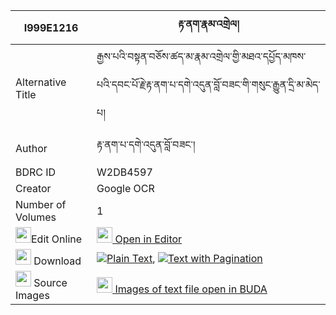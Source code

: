 |I999E1216|རྟ་ནག་རྣམ་འགྲེལ། 
| --- | --- 
|Alternative Title |རྒྱས་པའི་བསྟན་བཅོས་ཚད་མ་རྣམ་འགྲེལ་གྱི་མཐའ་དཔྱོད་མཁས་པའི་དབང་པོ་རྗེ་རྟ་ནག་པ་དགེ་འདུན་བློ་བཟང་གི་གསུང་རྒྱུན་དྲི་མ་མེད་པ།
|Author| རྟ་ནག་པ་དགེ་འདུན་བློ་བཟང་།
|BDRC ID | W2DB4597
|Creator | Google OCR
|Number of Volumes| 1
|<img width="25" src="https://img.icons8.com/color/25/000000/edit-property.png">Edit Online| [<img width="25" src="https://avatars.githubusercontent.com/u/45091458?s=200&v=4"> Open in Editor](http://editor.openpecha.org/I999E1216)
|<img width="25" src="https://img.icons8.com/fluent/48/000000/download-2.png"/>  Download | [![](https://img.icons8.com/color/20/000000/txt.png)Plain Text](https://github.com/Openpecha/I999E1216/releases/download/v1/ta_nak_namdrel_plain_I999E1216.zip), [![](https://img.icons8.com/color/20/000000/txt.png)Text with Pagination](https://github.com/Openpecha/I999E1216/releases/download/v1/ta_nak_namdrel_pages_I999E1216.zip)
|<img width="25" src="https://img.icons8.com/plasticine/100/000000/pictures-folder.png"/>  Source Images | [<img width="25" src="https://library.bdrc.io/icons/BUDA-small.svg"> Images of text file open in BUDA](https://library.bdrc.io/show/bdr:W2DB4597)